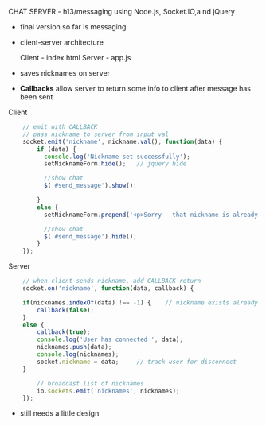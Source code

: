 CHAT SERVER - h13/messaging
using Node.js, Socket.IO,a nd jQuery

- final version so far is messaging
- client-server architecture

	Client - index.html
	Server - app.js

- saves nicknames on server

- **Callbacks** allow server to return some info to client after message has been sent

Client

```javascript 
	// emit with CALLBACK
	// pass nickname to server from input val
	socket.emit('nickname', nickname.val(), function(data) {
	    if (data) {
	      console.log('Nickname set successfully');
	      setNicknameForm.hide();   // jquery hide

	      //show chat
	      $('#send_message').show();

	    }
	    else {
	      setNicknameForm.prepend('<p>Sorry - that nickname is already taken. </p>');

	      //show chat
	      $('#send_message').hide();
	    }
	}); 
```


Server

```javascript
	// when client sends nickname, add CALLBACK return
	socket.on('nickname', function(data, callback) {

	if(nicknames.indexOf(data) !== -1) {    // nickname exists already
		callback(false);
	}
	else {
		callback(true);
		console.log('User has connected ', data);
		nicknames.push(data);
		console.log(nicknames);
		socket.nickname = data; 	// track user for disconnect	
	}

		// broadcast list of nicknames
		io.sockets.emit('nicknames', nicknames);
	});
```


- still needs a little design